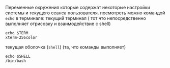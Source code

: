 Переменные окружения которые содержат некоторые настройки системы и текущего сеанса пользователя.
посмотреть можно командой `echo` в терминале:
текущий терминал ( тот что непосредственно выполняет отрисовку и взаимодействие с shell)
```
echo $TERM
xterm-256color 
```

текущая оболочка (`shell`) (та, что команды выполняет)
```
echo $SHELL
/bin/bash
```

